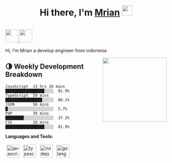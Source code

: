 <h1 align="center">Hi there, I'm <a href="https://github.com/Mrian07" target="_blank">Mrian</a> <img
src="https://github.com/blackcater/blackcater/raw/main/images/Hi.gif" height="32" /></h1>

<br />
<a href="mailto:i@m.trimulyanto11@gmail.com">
  <img src="https://github.com/blackcater/blackcater/raw/main/images/social-gmail.svg" height="40" />
</a>
<a href="#">
  <img src="https://github.com/blackcater/blackcater/raw/main/images/social-github.svg" height="40" />
</a>
<br />

Hi, I'm Mrian a develop engineer from indonesia

<a href="#"><img align="right" src="https://github.com/blackcater/blackcater/raw/main/images/banner.gif" width="200 " height="200" /></a>



## 🌗 Weekly Development Breakdown

```text
JavaScript  13 hrs 26 mins █████████████████░░░░  81.9%
TypeScript  59 mins        ████████████████░░░░░  80.1%
JSON        56 mins        █░░░░░░░░░░░░░░░░░░░░  5.7%
PHP         39 mins        ████████░░░░░░░░░░░░░  37.2%
CSS         10 mins        █████████████████░░░░  81.9%
```

<!-- wakatime_plugin_end -->

**Languages and Tools:**

<p>
<img src="https://github.com/blackcater/blackcater/raw/main/images/logo-javascript.svg" height="40" style="vertical-align:down; margin:4px" alt="javascript">
<img src="https://github.com/blackcater/blackcater/raw/main/images/logo-typescript.svg" height="40" style="vertical-align:down; margin:4px" alt="typescript">
<img src="https://github.com/blackcater/blackcater/raw/main/images/logo-nodejs.svg" height="40" style="vertical-align:down; margin:4px" alt="nodejs">
<img src="https://github.com/blackcater/blackcater/raw/main/images/logo-golang.svg" height="40" style="vertical-align:down; margin:4px" alt="golang">
</p>

<!-- badge_plugin_start -->


